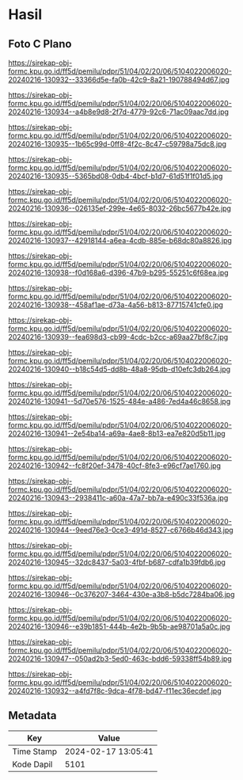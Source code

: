 # Hasil

## Foto C Plano

https://sirekap-obj-formc.kpu.go.id/ff5d/pemilu/pdpr/51/04/02/20/06/5104022006020-20240216-130932--33366d5e-fa0b-42c9-8a21-190788494d67.jpg

https://sirekap-obj-formc.kpu.go.id/ff5d/pemilu/pdpr/51/04/02/20/06/5104022006020-20240216-130934--a4b8e9d8-2f7d-4779-92c6-71ac09aac7dd.jpg

https://sirekap-obj-formc.kpu.go.id/ff5d/pemilu/pdpr/51/04/02/20/06/5104022006020-20240216-130935--1b65c99d-0ff8-4f2c-8c47-c59798a75dc8.jpg

https://sirekap-obj-formc.kpu.go.id/ff5d/pemilu/pdpr/51/04/02/20/06/5104022006020-20240216-130935--5365bd08-0db4-4bcf-b1d7-61d51f1f01d5.jpg

https://sirekap-obj-formc.kpu.go.id/ff5d/pemilu/pdpr/51/04/02/20/06/5104022006020-20240216-130936--026135ef-299e-4e65-8032-26bc5677b42e.jpg

https://sirekap-obj-formc.kpu.go.id/ff5d/pemilu/pdpr/51/04/02/20/06/5104022006020-20240216-130937--42918144-a6ea-4cdb-885e-b68dc80a8826.jpg

https://sirekap-obj-formc.kpu.go.id/ff5d/pemilu/pdpr/51/04/02/20/06/5104022006020-20240216-130938--f0d168a6-d396-47b9-b295-55251c6f68ea.jpg

https://sirekap-obj-formc.kpu.go.id/ff5d/pemilu/pdpr/51/04/02/20/06/5104022006020-20240216-130938--458af1ae-d73a-4a56-b813-87715741cfe0.jpg

https://sirekap-obj-formc.kpu.go.id/ff5d/pemilu/pdpr/51/04/02/20/06/5104022006020-20240216-130939--fea698d3-cb99-4cdc-b2cc-a69aa27bf8c7.jpg

https://sirekap-obj-formc.kpu.go.id/ff5d/pemilu/pdpr/51/04/02/20/06/5104022006020-20240216-130940--b18c54d5-dd8b-48a8-95db-d10efc3db264.jpg

https://sirekap-obj-formc.kpu.go.id/ff5d/pemilu/pdpr/51/04/02/20/06/5104022006020-20240216-130941--5d70e576-1525-484e-a486-7ed4a46c8658.jpg

https://sirekap-obj-formc.kpu.go.id/ff5d/pemilu/pdpr/51/04/02/20/06/5104022006020-20240216-130941--2e54ba14-a69a-4ae8-8b13-ea7e820d5b11.jpg

https://sirekap-obj-formc.kpu.go.id/ff5d/pemilu/pdpr/51/04/02/20/06/5104022006020-20240216-130942--fc8f20ef-3478-40cf-8fe3-e96cf7ae1760.jpg

https://sirekap-obj-formc.kpu.go.id/ff5d/pemilu/pdpr/51/04/02/20/06/5104022006020-20240216-130943--2938411c-a60a-47a7-bb7a-e490c33f536a.jpg

https://sirekap-obj-formc.kpu.go.id/ff5d/pemilu/pdpr/51/04/02/20/06/5104022006020-20240216-130944--9eed76e3-0ce3-491d-8527-c6766b46d343.jpg

https://sirekap-obj-formc.kpu.go.id/ff5d/pemilu/pdpr/51/04/02/20/06/5104022006020-20240216-130945--32dc8437-5a03-4fbf-b687-cdfa1b39fdb6.jpg

https://sirekap-obj-formc.kpu.go.id/ff5d/pemilu/pdpr/51/04/02/20/06/5104022006020-20240216-130946--0c376207-3464-430e-a3b8-b5dc7284ba06.jpg

https://sirekap-obj-formc.kpu.go.id/ff5d/pemilu/pdpr/51/04/02/20/06/5104022006020-20240216-130946--e39b1851-444b-4e2b-9b5b-ae98701a5a0c.jpg

https://sirekap-obj-formc.kpu.go.id/ff5d/pemilu/pdpr/51/04/02/20/06/5104022006020-20240216-130947--050ad2b3-5ed0-463c-bdd6-59338ff54b89.jpg

https://sirekap-obj-formc.kpu.go.id/ff5d/pemilu/pdpr/51/04/02/20/06/5104022006020-20240216-130932--a4fd7f8c-9dca-4f78-bd47-f11ec36ecdef.jpg


## Metadata

| Key        | Value               |
| ---------- | ------------------- |
| Time Stamp | 2024-02-17 13:05:41 |
| Kode Dapil | 5101                |



